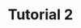 ---
title: "Tutorial 2"
description: "Description Testing for Tutorial@2."
type: "tutorial"
category: "Test,Development,Demo Tutorial@2"
summary: "Summary Testing for Tutorial 2. Today is a beautiful day to work. Current location: Razer SEA HQ @One North. It is in the South of Singapore"
file_path: "https://proteus-dt.com/wp-content/uploads/2022/04/Proteus-Logo-w.png"
image: "Test.pdf"
link: "https://www.google.com"
status: "ongoing"
---
